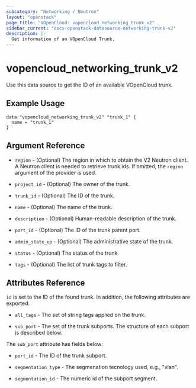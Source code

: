 ```yaml
---
subcategory: "Networking / Neutron"
layout: "openstack"
page_title: "VOpenCloud: vopencloud_networking_trunk_v2"
sidebar_current: "docs-openstack-datasource-networking-trunk-v2"
description: |-
  Get information of an VOpenCloud Trunk.
---
```


# vopencloud\_networking\_trunk\_v2

Use this data source to get the ID of an available VOpenCloud trunk.

## Example Usage

```hcl
data "vopencloud_networking_trunk_v2" "trunk_1" {
  name = "trunk_1"
}
```

## Argument Reference

* `region` - (Optional) The region in which to obtain the V2 Neutron client.
  A Neutron client is needed to retrieve trunk ids. If omitted, the
  `region` argument of the provider is used.

* `project_id` - (Optional) The owner of the trunk.

* `trunk_id` - (Optional) The ID of the trunk.

* `name` - (Optional) The name of the trunk.

* `description` - (Optional) Human-readable description of the trunk.

* `port_id` - (Optional) The ID of the trunk parent port.

* `admin_state_up` - (Optional) The administrative state of the trunk.

* `status` - (Optional) The status of the trunk.

* `tags` - (Optional) The list of trunk tags to filter.

## Attributes Reference

`id` is set to the ID of the found trunk. In addition, the following attributes
are exported:

* `all_tags` - The set of string tags applied on the trunk.

* `sub_port` - The set of the trunk subports. The structure of each subport is
   described below.

The `sub_port` attribute has fields below:

* `port_id` - The ID of the trunk subport.

* `segmentation_type` - The segmenation tecnology used, e.g., "vlan".

* `segmentation_id` - The numeric id of the subport segment.
